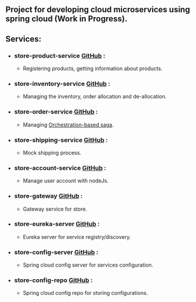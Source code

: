 ## Project for developing cloud microservices using spring cloud (Work in Progress).

## Services:
* ### store-product-service [GitHub](https://github.com/ayoubzoubeidi/store-product-service) :
    * Registering products, getting information about products.
* ### store-inventory-service [GitHub](https://github.com/ayoubzoubeidi/store-inventory-service) :
    * Managing the inventory, order allocation and de-allocation.
* ### store-order-service [GitHub](https://github.com/ayoubzoubeidi/store-order-service) :
    * Managing [Orchestration-based saga](https://microservices.io/patterns/data/saga.html).
* ### store-shipping-service [GitHub](https://github.com/ayoubzoubeidi/store-shipping-service) :
  * Mock shipping process.
* ### store-account-service [GitHub](https://github.com/ayoubzoubeidi/store-account-service) :
  * Manage user account with nodeJs.
* ### store-gateway [GitHub](https://github.com/ayoubzoubeidi/store-gateway) :
  * Gateway service for store.
* ### store-eureka-server [GitHub](https://github.com/ayoubzoubeidi/store-eureka-server) :
  * Eureka server for service registry/discovery.
* ### store-config-server [GitHub](https://github.com/ayoubzoubeidi/store-config-server) :
  * Spring cloud config server for services configuration.
* ### store-config-repo [GitHub](https://github.com/ayoubzoubeidi/store-config-repo) :
  * Spring cloud config repo for storing configurations.

